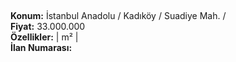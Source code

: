 ## 

**Konum:** İstanbul Anadolu / Kadıköy / Suadiye Mah. /  
**Fiyat:** 33.000.000  
**Özellikler:**  |  m² |   
**İlan Numarası:** 
